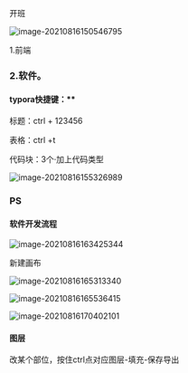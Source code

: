 开班

![image-20210816150546795](C:\Users\Administrator.USER-20190807NN\AppData\Roaming\Typora\typora-user-images\image-20210816150546795.png)

1.前端



### **2.软件。**

#### typora快捷键：**

标题：ctrl + 123456

表格：ctrl +t

代码块：3个·加上代码类型

![image-20210816155326989](C:\Users\Administrator.USER-20190807NN\AppData\Roaming\Typora\typora-user-images\image-20210816155326989.png)

### PS

#### 软件开发流程

![image-20210816163425344](C:\Users\Administrator.USER-20190807NN\AppData\Roaming\Typora\typora-user-images\image-20210816163425344.png)

新建画布

![image-20210816165313340](C:\Users\Administrator.USER-20190807NN\AppData\Roaming\Typora\typora-user-images\image-20210816165313340.png)

![image-20210816165536415](C:\Users\Administrator.USER-20190807NN\AppData\Roaming\Typora\typora-user-images\image-20210816165536415.png)

![image-20210816170402101](C:\Users\Administrator.USER-20190807NN\AppData\Roaming\Typora\typora-user-images\image-20210816170402101.png)

#### 图层

改某个部位，按住ctrl点对应图层-填充-保存导出
